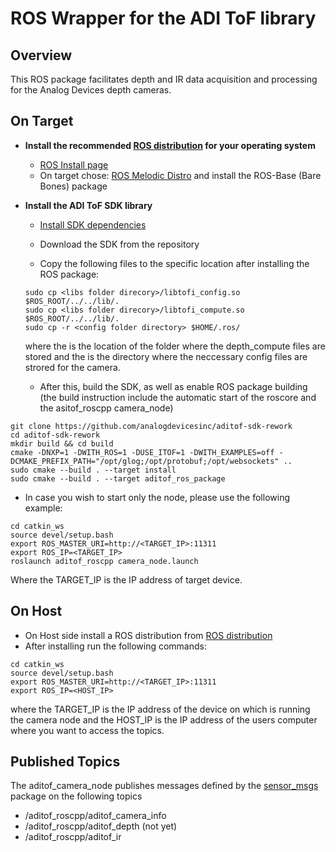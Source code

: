 
# ROS Wrapper for the ADI ToF library

## Overview
This ROS package facilitates depth and IR data acquisition and processing for the Analog Devices depth cameras.

## On Target
  
- **Install the recommended [ROS distribution](http://wiki.ros.org/Distributions) for your operating system**
  - [ROS Install page](http://wiki.ros.org/ROS/Installation)
  - On target chose: [ROS Melodic Distro](http://wiki.ros.org/melodic/Installation/Ubuntu) and install the ROS-Base (Bare Bones) package
- **Install the ADI ToF SDK library**
  - [Install SDK dependencies](https://github.com/analogdevicesinc/aditof-sdk-rework/blob/6c7fb376aeec73a21ab177adf297c5781bcbd544/doc/linux/build_instructions.md#installing-the-dependencies)

  - Download the SDK from the repository
  - Copy the following files to the specific location after installing the ROS package:
  
  ```console
  sudo cp <libs folder direcory>/libtofi_config.so $ROS_ROOT/../../lib/.
  sudo cp <libs folder direcory>/libtofi_compute.so $ROS_ROOT/../../lib/.
  sudo cp -r <config folder directory> $HOME/.ros/
  ```
  where the <libs folder direcory> is the location of the folder where the depth_compute files are stored and the <config folder directory> is the directory where the neccessary config files are strored for the camera. 


  - After this, build the SDK, as well as enable ROS package building (the build instruction include the automatic start of the roscore and the asitof_roscpp camera_node)

```console
git clone https://github.com/analogdevicesinc/aditof-sdk-rework
cd aditof-sdk-rework
mkdir build && cd build
cmake -DNXP=1 -DWITH_ROS=1 -DUSE_ITOF=1 -DWITH_EXAMPLES=off -DCMAKE_PREFIX_PATH="/opt/glog;/opt/protobuf;/opt/websockets" .. 
sudo cmake --build . --target install
sudo cmake --build . --target aditof_ros_package
```
- In case you wish to start only the node, please use the following example:
```console
cd catkin_ws
source devel/setup.bash
export ROS_MASTER_URI=http://<TARGET_IP>:11311
export ROS_IP=<TARGET_IP>
roslaunch aditof_roscpp camera_node.launch
```
Where the TARGET_IP is the IP address of target device.


## On Host
 - On Host side install a ROS distribution from [ROS distribution](http://wiki.ros.org/Distributions)
 - After installing run the following commands:
 ```console
cd catkin_ws
source devel/setup.bash
export ROS_MASTER_URI=http://<TARGET_IP>:11311
export ROS_IP=<HOST_IP>
```
where the TARGET_IP is the IP address of the device on which is running the camera node and the HOST_IP is the IP address of the users computer where you want to access the topics.


## Published Topics
The aditof_camera_node publishes messages defined by the [sensor_msgs](http://wiki.ros.org/sensor_msgs) package on the following topics
- /aditof_roscpp/aditof_camera_info
- /aditof_roscpp/aditof_depth (not yet)
- /aditof_roscpp/aditof_ir

